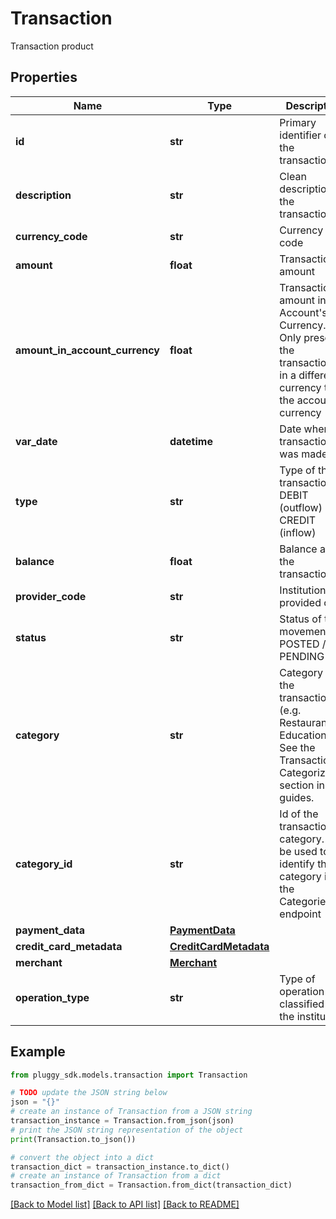 # Transaction

Transaction product

## Properties

Name | Type | Description | Notes
------------ | ------------- | ------------- | -------------
**id** | **str** | Primary identifier of the transaction | 
**description** | **str** | Clean description of the transaction | 
**currency_code** | **str** | Currency ISO code | 
**amount** | **float** | Transaction amount | 
**amount_in_account_currency** | **float** | Transaction amount in Account&#39;s Currency. Only present if the transaction is in a different currency than the account&#39;s currency | [optional] 
**var_date** | **datetime** | Date when the transaction was made | 
**type** | **str** | Type of the transaction. DEBIT (outflow) or CREDIT (inflow) | [optional] 
**balance** | **float** | Balance after the transaction | [optional] 
**provider_code** | **str** | Institution provided code | [optional] 
**status** | **str** | Status of the movement. POSTED / PENDING | [optional] 
**category** | **str** | Category of the transaction (e.g. Restaurants, Education). See the Transaction Categorization section in our guides. | [optional] 
**category_id** | **str** | Id of the transaction category. Can be used to identify the category in the Categories endpoint | [optional] 
**payment_data** | [**PaymentData**](PaymentData.md) |  | [optional] 
**credit_card_metadata** | [**CreditCardMetadata**](CreditCardMetadata.md) |  | [optional] 
**merchant** | [**Merchant**](Merchant.md) |  | [optional] 
**operation_type** | **str** | Type of operation classified by the institution. | [optional] 

## Example

```python
from pluggy_sdk.models.transaction import Transaction

# TODO update the JSON string below
json = "{}"
# create an instance of Transaction from a JSON string
transaction_instance = Transaction.from_json(json)
# print the JSON string representation of the object
print(Transaction.to_json())

# convert the object into a dict
transaction_dict = transaction_instance.to_dict()
# create an instance of Transaction from a dict
transaction_from_dict = Transaction.from_dict(transaction_dict)
```
[[Back to Model list]](../README.md#documentation-for-models) [[Back to API list]](../README.md#documentation-for-api-endpoints) [[Back to README]](../README.md)


